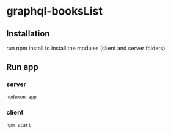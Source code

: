 # graphql-booksList

## Installation

run npm install to install the modules (client and server folders)

## Run app

### server
```bash
nodemon app
```

### client
```bash
npm start
```


